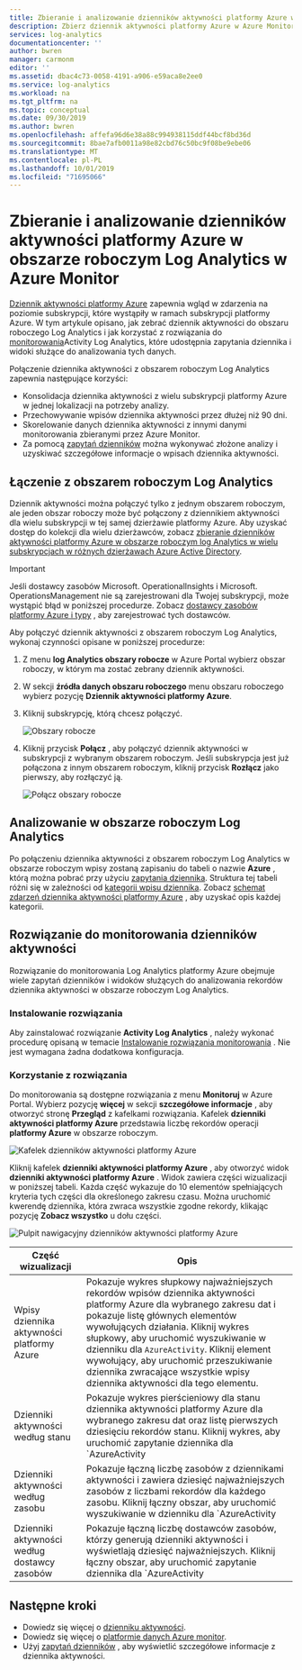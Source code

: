 ```yaml
---
title: Zbieranie i analizowanie dzienników aktywności platformy Azure w obszarze roboczym Log Analytics | Microsoft Docs
description: Zbierz dziennik aktywności platformy Azure w Azure Monitor dziennikach i użyj rozwiązania do monitorowania, aby przeanalizować i przeszukać dziennik aktywności platformy Azure we wszystkich subskrypcjach platformy Azure.
services: log-analytics
documentationcenter: ''
author: bwren
manager: carmonm
editor: ''
ms.assetid: dbac4c73-0058-4191-a906-e59aca8e2ee0
ms.service: log-analytics
ms.workload: na
ms.tgt_pltfrm: na
ms.topic: conceptual
ms.date: 09/30/2019
ms.author: bwren
ms.openlocfilehash: affefa96d6e38a88c994938115ddf44bcf8bd36d
ms.sourcegitcommit: 8bae7afb0011a98e82cbd76c50bc9f08be9ebe06
ms.translationtype: MT
ms.contentlocale: pl-PL
ms.lasthandoff: 10/01/2019
ms.locfileid: "71695066"
---
```

# <a name="collect-and-analyze-azure-activity-logs-in-log-analytics-workspace-in-azure-monitor"></a>Zbieranie i analizowanie dzienników aktywności platformy Azure w obszarze roboczym Log Analytics w Azure Monitor
[Dziennik aktywności platformy Azure](activity-logs-overview.md) zapewnia wgląd w zdarzenia na poziomie subskrypcji, które wystąpiły w ramach subskrypcji platformy Azure. W tym artykule opisano, jak zebrać dziennik aktywności do obszaru roboczego Log Analytics i jak korzystać z rozwiązania do [monitorowania](../insights/solutions.md)Activity Log Analytics, które udostępnia zapytania dziennika i widoki służące do analizowania tych danych. 

Połączenie dziennika aktywności z obszarem roboczym Log Analytics zapewnia następujące korzyści:

- Konsolidacja dziennika aktywności z wielu subskrypcji platformy Azure w jednej lokalizacji na potrzeby analizy.
- Przechowywanie wpisów dziennika aktywności przez dłużej niż 90 dni.
- Skorelowanie danych dziennika aktywności z innymi danymi monitorowania zbieranymi przez Azure Monitor.
- Za pomocą [zapytań dzienników](../log-query/log-query-overview.md) można wykonywać złożone analizy i uzyskiwać szczegółowe informacje o wpisach dziennika aktywności.

## <a name="connect-to-log-analytics-workspace"></a>Łączenie z obszarem roboczym Log Analytics
Dziennik aktywności można połączyć tylko z jednym obszarem roboczym, ale jeden obszar roboczy może być połączony z dziennikiem aktywności dla wielu subskrypcji w tej samej dzierżawie platformy Azure. Aby uzyskać dostęp do kolekcji dla wielu dzierżawców, zobacz [zbieranie dzienników aktywności platformy Azure w obszarze roboczym log Analytics w wielu subskrypcjach w różnych dzierżawach Azure Active Directory](activity-log-collect-tenants.md).

> [!IMPORTANT]
> Jeśli dostawcy zasobów Microsoft. OperationalInsights i Microsoft. OperationsManagement nie są zarejestrowani dla Twojej subskrypcji, może wystąpić błąd w poniższej procedurze. Zobacz [dostawcy zasobów platformy Azure i typy](../../azure-resource-manager/resource-manager-supported-services.md) , aby zarejestrować tych dostawców.

Aby połączyć dziennik aktywności z obszarem roboczym Log Analytics, wykonaj czynności opisane w poniższej procedurze:

1. Z menu **log Analytics obszary robocze** w Azure Portal wybierz obszar roboczy, w którym ma zostać zebrany dziennik aktywności.
1. W sekcji **źródła danych obszaru roboczego** menu obszaru roboczego wybierz pozycję **Dziennik aktywności platformy Azure**.
1. Kliknij subskrypcję, którą chcesz połączyć.

    ![Obszary robocze](media/activity-log-export/workspaces.png)

1. Kliknij przycisk **Połącz** , aby połączyć dziennik aktywności w subskrypcji z wybranym obszarem roboczym. Jeśli subskrypcja jest już połączona z innym obszarem roboczym, kliknij przycisk **Rozłącz** jako pierwszy, aby rozłączyć ją.

    ![Połącz obszary robocze](media/activity-log-export/connect-workspace.png)

## <a name="analyze-in-log-analytics-workspace"></a>Analizowanie w obszarze roboczym Log Analytics
Po połączeniu dziennika aktywności z obszarem roboczym Log Analytics w obszarze roboczym wpisy zostaną zapisaniu do tabeli o nazwie **Azure** , którą można pobrać przy użyciu [zapytania dziennika](../log-query/log-query-overview.md). Struktura tej tabeli różni się w zależności od [kategorii wpisu dziennika](activity-logs-overview.md#categories-in-the-activity-log). Zobacz [schemat zdarzeń dziennika aktywności platformy Azure](activity-log-schema.md) , aby uzyskać opis każdej kategorii.

## <a name="activity-logs-analytics-monitoring-solution"></a>Rozwiązanie do monitorowania dzienników aktywności
Rozwiązanie do monitorowania Log Analytics platformy Azure obejmuje wiele zapytań dzienników i widoków służących do analizowania rekordów dziennika aktywności w obszarze roboczym Log Analytics.

### <a name="install-the-solution"></a>Instalowanie rozwiązania
Aby zainstalować rozwiązanie **Activity Log Analytics** , należy wykonać procedurę opisaną w temacie [Instalowanie rozwiązania monitorowania](../insights/solutions.md#install-a-monitoring-solution) . Nie jest wymagana żadna dodatkowa konfiguracja.

### <a name="use-the-solution"></a>Korzystanie z rozwiązania
Do monitorowania są dostępne rozwiązania z menu **Monitoruj** w Azure Portal. Wybierz pozycję **więcej** w sekcji **szczegółowe informacje** , aby otworzyć stronę **Przegląd** z kafelkami rozwiązania. Kafelek **dzienniki aktywności platformy Azure** przedstawia liczbę rekordów operacji **platformy Azure** w obszarze roboczym.

![Kafelek dzienników aktywności platformy Azure](media/collect-activity-logs/azure-activity-logs-tile.png)


Kliknij kafelek **dzienniki aktywności platformy Azure** , aby otworzyć widok **dzienniki aktywności platformy Azure** . Widok zawiera części wizualizacji w poniższej tabeli. Każda część wykazuje do 10 elementów spełniających kryteria tych części dla określonego zakresu czasu. Można uruchomić kwerendę dziennika, która zwraca wszystkie zgodne rekordy, klikając pozycję **Zobacz wszystko** u dołu części.

![Pulpit nawigacyjny dzienników aktywności platformy Azure](media/collect-activity-logs/activity-log-dash.png)

| Część wizualizacji | Opis |
| --- | --- |
| Wpisy dziennika aktywności platformy Azure | Pokazuje wykres słupkowy najważniejszych rekordów wpisów dziennika aktywności platformy Azure dla wybranego zakresu dat i pokazuje listę głównych elementów wywołujących działania. Kliknij wykres słupkowy, aby uruchomić wyszukiwanie w dzienniku dla `AzureActivity`. Kliknij element wywołujący, aby uruchomić przeszukiwanie dziennika zwracające wszystkie wpisy dziennika aktywności dla tego elementu. |
| Dzienniki aktywności według stanu | Pokazuje wykres pierścieniowy dla stanu dziennika aktywności platformy Azure dla wybranego zakresu dat oraz listę pierwszych dziesięciu rekordów stanu. Kliknij wykres, aby uruchomić zapytanie dziennika dla `AzureActivity | summarize AggregatedValue = count() by ActivityStatus`. Kliknij element status, aby uruchomić przeszukiwanie dziennika zwracające wszystkie wpisy dziennika aktywności dla tego rekordu stanu. |
| Dzienniki aktywności według zasobu | Pokazuje łączną liczbę zasobów z dziennikami aktywności i zawiera dziesięć najważniejszych zasobów z liczbami rekordów dla każdego zasobu. Kliknij łączny obszar, aby uruchomić wyszukiwanie w dzienniku dla `AzureActivity | summarize AggregatedValue = count() by Resource`, co powoduje wyświetlenie wszystkich zasobów platformy Azure dostępnych dla tego rozwiązania. Kliknij zasób, aby uruchomić zapytanie dziennika zwracające wszystkie rekordy działań dla tego zasobu. |
| Dzienniki aktywności według dostawcy zasobów | Pokazuje łączną liczbę dostawców zasobów, którzy generują dzienniki aktywności i wyświetlają dziesięć najważniejszych. Kliknij łączny obszar, aby uruchomić zapytanie dziennika dla `AzureActivity | summarize AggregatedValue = count() by ResourceProvider`, które pokazuje wszystkich dostawców zasobów platformy Azure. Kliknij dostawcę zasobów, aby uruchomić zapytanie dziennika zwracające wszystkie rekordy działań dla dostawcy. |

## <a name="next-steps"></a>Następne kroki

- Dowiedz się więcej o [dzienniku aktywności](activity-logs-overview.md).
- Dowiedz się więcej o [platformie danych Azure monitor](data-platform.md).
- Użyj [zapytań dzienników](../log-query/log-query-overview.md) , aby wyświetlić szczegółowe informacje z dziennika aktywności.
